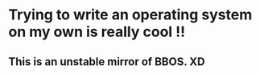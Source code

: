 # Trying to write an operating system on my own is really cool !!
## This is an unstable mirror of BBOS. XD

